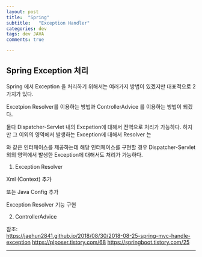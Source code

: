 ```yaml
---
layout: post
title:  "Spring"
subtitle:   "Exception Handler"
categories: dev
tags: dev JAVA
comments: true

---
```


## Spring Exception 처리

Spring 에서 Exception 을 처리하기 위해서는 여러가지 방법이 있겠지만 대표적으로 2가지가 있다.

Excetpion Resolver를 이용하는 방법과 ControllerAdvice 를 이용하는 방법이 되겠다. 

둘다 Dispatcher-Servlet 내의 Excpetion에 대해서 전역으로 처리가 가능하다.
하지만 그 이외의 영역에서 발생하는 Exception에 대해서 Resolver 는 

<script src="https://gist.github.com/poorwolf01/5592f08c12aba8110caca3d92bf28286.js"></script>

와 같은 인터페이스를 제공하는데 해당 인터페이스를 구현할 경우 Dispatcher-Servlet 외의 영역에서 발생한 Exception에 대해서도 처리가 가능하다.

1. Exception Resolver

Xml (Context) 추가
<script src="https://gist.github.com/poorwolf01/928c2be89b131556b98e6c87b90bf7a3.js"></script>

또는 Java Config 추가
<script src="https://gist.github.com/poorwolf01/1446f8f422354f4f6e943342a55a2015.js"></script>

Exception Resolver 기능 구현 
<script src="https://gist.github.com/poorwolf01/c989666ef54a089ad9d17dc5dae268cb.js"></script>

2. ControllerAdvice

<script src="https://gist.github.com/poorwolf01/a456f673c1d7f4b491fc28076db944ae.js"></script>

<script src="https://gist.github.com/poorwolf01/ccb5e9f2217cdbdaa4f2c39393723078.js"></script>

참조:  
https://jaehun2841.github.io/2018/08/30/2018-08-25-spring-mvc-handle-exception
https://plposer.tistory.com/68
https://springboot.tistory.com/25

---

